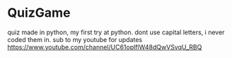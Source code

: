 # QuizGame
quiz made in python, my first try at python.
dont use capital letters, i never coded them in.
sub to my youtube for updates
https://www.youtube.com/channel/UC61oplflW48dQwVSvqU_RBQ
